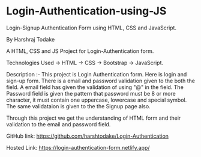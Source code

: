 # Login-Authentication-using-JS
Login-Signup Authentication Form using HTML, CSS and JavaScript.

By Harshraj Todake

A HTML, CSS and JS Project for Login-Authentication form.

Technologies Used -> HTML -> CSS -> Bootstrap -> JavaScript.

Description :- This project is Login Authentication form. Here is login and sign-up form. There is a email and password validation given to the both the field. A email field has given the validation of using "@" in the field. The Password field is given the pattern that password must be 8 or more character, it must contain one uppercase, lowercase and special symbol. The same validataion is given to the the Signup page also.

Through this project we get the understanding of HTML form and their validation to the email and password field.

GitHub link: https://github.com/harshtodake/Login-Authentication

Hosted Link: https://login-authentication-form.netlify.app/